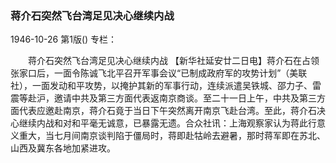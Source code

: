 ### 蒋介石突然飞台湾足见决心继续内战

1946-10-26
第1版()
专栏：

　　蒋介石突然飞台湾足见决心继续内战
    【新华社延安廿二日电】蒋介石在占领张家口后，一面令陈诚飞北平召开军事会议“已制成政府军的攻势计划”（美联社），一面发动和平攻势，以掩护其新的军事行动，连续派遣吴铁城、邵力子、雷震等赴沪，邀请中共及第三方面代表返南京商谈。至二十一日上午，中共及第三方面代表应邀赴南京，蒋介石竟于当日下午突然离开南京飞赴台湾。至此，蒋介石决心继续内战和对和平毫无诚意，已暴露无遗。合众社讯：上海观察家认为蒋此行意义重大，当七月间南京谈判陷于僵局时，蒋即赴牯岭去避暑，那时蒋军即在苏北、山西及冀东各地加紧进攻。
